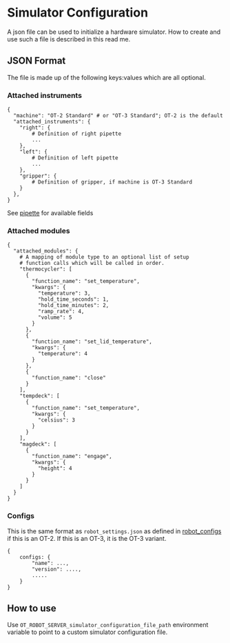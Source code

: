 # Simulator Configuration

A json file can be used to initialize a hardware simulator. How to create and use such a file is described in this read me.

## JSON Format

The file is made up of the following keys:values which are all optional.

### Attached instruments

```
{
  "machine": "OT-2 Standard" # or "OT-3 Standard"; OT-2 is the default
  "attached_instruments": {
    "right": {
        # Definition of right pipette
        ...
    },
    "left": {
        # Definition of left pipette
        ...
    },
    "gripper": {
        # Definition of gripper, if machine is OT-3 Standard
    }
  },
}
```

See [pipette](../../api/src/opentrons/config/pipette_config.py) for available fields

### Attached modules
```
{
  "attached_modules": {
    # A mapping of module type to an optional list of setup 
    # function calls which will be called in order.
    "thermocycler": [
      {
        "function_name": "set_temperature",
        "kwargs": {
          "temperature": 3,
          "hold_time_seconds": 1,
          "hold_time_minutes": 2,
          "ramp_rate": 4,
          "volume": 5
        }
      },
      {
        "function_name": "set_lid_temperature",
        "kwargs": {
          "temperature": 4
        }
      },
      {
        "function_name": "close"
      }
    ],
    "tempdeck": [
      {
        "function_name": "set_temperature",
        "kwargs": {
          "celsius": 3
        }
      }
    ],
    "magdeck": [
      {
        "function_name": "engage",
        "kwargs": {
          "height": 4
        }
      }
    ]
  }
}
```

### Configs

This is the same format as `robot_settings.json` as defined in [robot_configs](../../api/src/opentrons/config/robot_configs.py) if this is an OT-2. If this is an OT-3, it is the OT-3 variant.

```
{
    configs: {
        "name": ...,
        "version": ....,
        ..... 
    }
}
```

## How to use

Use `OT_ROBOT_SERVER_simulator_configuration_file_path` environment variable to point to a custom simulator configuration file. 
